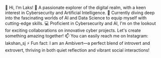 
👋 Hi, I’m Laks!
🚀 A passionate explorer of the digital realm, with a keen interest in Cybersecurity and Artificial Intelligence.
👀 Currently diving deep into the fascinating worlds of AI and Data Science to equip myself with cutting-edge skills.
💻 Proficient in Cybersecurity and AI, I'm on the lookout for exciting collaborations on innovative cyber projects. Let's create something amazing together!
📫 You can easily reach me on Instagram: lakshan_sj
⚡ Fun fact: I am an Ambivert—a perfect blend of introvert and extrovert, thriving in both quiet reflection and vibrant social interactions!

